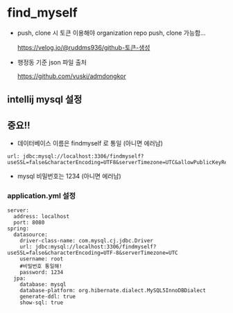 # find_myself

* push, clone 시 토큰 이용해야 organization repo push, clone 가능함...

  https://velog.io/@ruddms936/github-토큰-생성

* 행정동 기준 json 파일 출처 

  https://github.com/vuski/admdongkor


intellij mysql 설정
---

## 중요!!

* 데이터베이스 이름은 findmyself 로 통일 (아니면 에러남)
```
url: jdbc:mysql://localhost:3306/findmyself?useSSL=false&characterEncoding=UTF8&serverTimezone=UTC&allowPublicKeyRetrieval=true&useSSL=false
```

* mysql 비밀번호는 1234 (아니면 에러남)


### application.yml 설정 

```
server:
  address: localhost
  port: 8080
spring:
  datasource:
    driver-class-name: com.mysql.cj.jdbc.Driver
    url: jdbc:mysql://localhost:3306/findmyself?useSSL=false&characterEncoding=UTF-8&serverTimezone=UTC
    username: root
    #비밀번호 통일해!
    password: 1234
  jpa:
    database: mysql
    database-platform: org.hibernate.dialect.MySQL5InnoDBDialect
    generate-ddl: true
    show-sql: true
```
